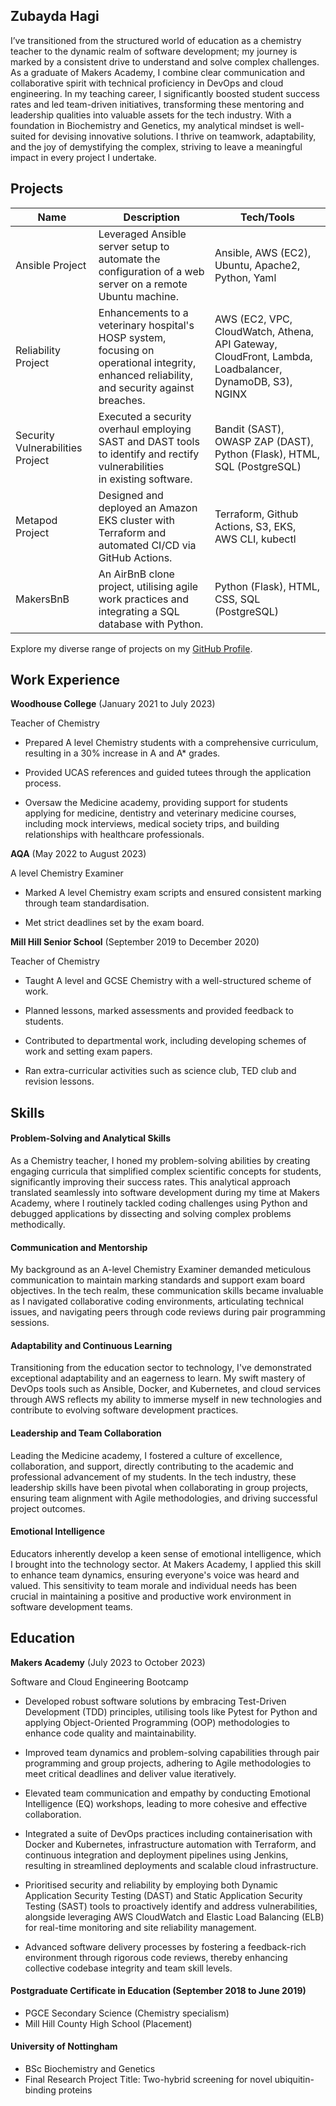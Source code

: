 ## Zubayda Hagi

I’ve transitioned from the structured world of education as a chemistry teacher to the dynamic realm of software development; my journey is marked by a consistent drive to understand and solve complex challenges. As a graduate of Makers Academy, I combine clear communication and collaborative spirit with technical proficiency in DevOps and cloud engineering. In my teaching career, I significantly boosted student success rates and led team-driven initiatives, transforming these mentoring and leadership qualities into valuable assets for the tech industry. With a foundation in Biochemistry and Genetics, my analytical mindset is well-suited for devising innovative solutions. I thrive on teamwork, adaptability, and the joy of demystifying the complex, striving to leave a meaningful impact in every project I undertake.

## Projects
 
| Name                    | Description                                                                                             | Tech/Tools                                      |
|-------------------------|---------------------------------------------------------------------------------------------------------|-------------------------------------------------|
| Ansible Project         | Leveraged Ansible server setup to automate the configuration of a web server on a remote Ubuntu machine. | Ansible, AWS (EC2), Ubuntu, Apache2, Python, Yaml|
| Reliability Project     | Enhancements to a veterinary hospital's HOSP system, focusing on operational integrity,<br>enhanced reliability, and security against breaches. | AWS (EC2, VPC, CloudWatch, Athena, API Gateway, CloudFront, Lambda, Loadbalancer, DynamoDB, S3), NGINX |
| Security Vulnerabilities Project | Executed a security overhaul employing SAST and DAST tools to identify and rectify vulnerabilities<br>in existing software. | Bandit (SAST), OWASP ZAP (DAST), Python (Flask), HTML, SQL (PostgreSQL) |
| Metapod Project         | Designed and deployed an Amazon EKS cluster with Terraform and automated CI/CD via GitHub Actions.       | Terraform, Github Actions, S3, EKS, AWS CLI, kubectl |
| MakersBnB               | An AirBnB clone project, utilising agile work practices and integrating a SQL database with Python.      | Python (Flask), HTML, CSS, SQL (PostgreSQL)     |


Explore my diverse range of projects on my [GitHub Profile](https://github.com/Zhagi).


## Work Experience

**Woodhouse College** (January 2021 to July 2023)  

Teacher of Chemistry

- Prepared A level Chemistry students with a comprehensive curriculum, resulting in a 30% increase in A and A* grades.
  
- Provided UCAS references and guided tutees through the application process.
  
- Oversaw the Medicine academy, providing support for students applying for medicine, dentistry and veterinary medicine courses, including mock interviews, medical society trips, and building relationships with healthcare professionals.
  

**AQA** (May 2022 to August 2023)  

A level Chemistry Examiner

- Marked A level Chemistry exam scripts and ensured consistent marking through team standardisation.
  
- Met strict deadlines set by the exam board.
  

**Mill Hill Senior School** (September 2019 to December 2020)  

Teacher of Chemistry

- Taught A level and GCSE Chemistry with a well-structured scheme of work.
  
- Planned lessons, marked assessments and provided feedback to students.
  
- Contributed to departmental work, including developing schemes of work and setting exam papers.

- Ran extra-curricular activities such as science club, TED club and revision lessons.
  
  

## Skills

#### Problem-Solving and Analytical Skills
As a Chemistry teacher, I honed my problem-solving abilities by creating engaging curricula that simplified complex scientific concepts for students, significantly improving their success rates. This analytical approach translated seamlessly into software development during my time at Makers Academy, where I routinely tackled coding challenges using Python and debugged applications by dissecting and solving complex problems methodically.

#### Communication and Mentorship
My background as an A-level Chemistry Examiner demanded meticulous communication to maintain marking standards and support exam board objectives. In the tech realm, these communication skills became invaluable as I navigated collaborative coding environments, articulating technical issues, and navigating peers through code reviews during pair programming sessions.

#### Adaptability and Continuous Learning
Transitioning from the education sector to technology, I've demonstrated exceptional adaptability and an eagerness to learn. My swift mastery of DevOps tools such as Ansible, Docker, and Kubernetes, and cloud services through AWS reflects my ability to immerse myself in new technologies and contribute to evolving software development practices.

#### Leadership and Team Collaboration
Leading the Medicine academy, I fostered a culture of excellence, collaboration, and support, directly contributing to the academic and professional advancement of my students. In the tech industry, these leadership skills have been pivotal when collaborating in group projects, ensuring team alignment with Agile methodologies, and driving successful project outcomes.

#### Emotional Intelligence
Educators inherently develop a keen sense of emotional intelligence, which I brought into the technology sector. At Makers Academy, I applied this skill to enhance team dynamics, ensuring everyone's voice was heard and valued. This sensitivity to team morale and individual needs has been crucial in maintaining a positive and productive work environment in software development teams.


## Education

**Makers Academy** (July 2023 to October 2023)  

Software and Cloud Engineering Bootcamp

- Developed robust software solutions by embracing Test-Driven Development (TDD) principles, utilising tools like Pytest for Python and applying Object-Oriented Programming (OOP) methodologies to enhance code quality and maintainability.

- Improved team dynamics and problem-solving capabilities through pair programming and group projects, adhering to Agile methodologies to meet critical deadlines and deliver value iteratively.

- Elevated team communication and empathy by conducting Emotional Intelligence (EQ) workshops, leading to more cohesive and effective collaboration.

- Integrated a suite of DevOps practices including containerisation with Docker and Kubernetes, infrastructure automation with Terraform, and continuous integration and deployment pipelines using Jenkins, resulting in streamlined deployments and scalable cloud infrastructure.

- Prioritised security and reliability by employing both Dynamic Application Security Testing (DAST) and Static Application Security Testing (SAST) tools to proactively identify and address vulnerabilities, alongside leveraging AWS CloudWatch and Elastic Load Balancing (ELB) for real-time monitoring and site reliability management.

- Advanced software delivery processes by fostering a feedback-rich environment through rigorous code reviews, thereby enhancing collective codebase integrity and team skill levels.

#### Postgraduate Certificate in Education (September 2018 to June 2019)  

- PGCE Secondary Science (Chemistry specialism)
- Mill Hill County High School (Placement)

#### University of Nottingham

- BSc Biochemistry and Genetics
- Final Research Project Title: Two-hybrid screening for novel ubiquitin-binding proteins 
